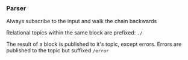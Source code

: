 ### Parser
Always subscribe to the input and walk the chain backwards

Relational topics within the same block are prefixed:
`./`


The result of a block is published to it's topic, except errors.
Errors are published to the topic but suffixed `/error`

